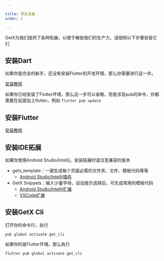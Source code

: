 ```yaml
---

title: 预先准备
order: 2

---
```


GetX为我们提供了各种拓展，以便于解放我们的生产力，请按照以下步骤安装它们

## 安装Dart

如果你是完全的新手，还没有安装Flutter的开发环境，那么你需要进行这一步。

[安装教程](https://www.dartcn.com/install)

<Alert type='Warning'>如果你已经安装了Flutter环境，那么这一步可以省略，但是涉及pub的命令，你都需要在前面加上flutter。例如 `flutter pub update` </Alert>

## 安装Flutter

[安装教程](https://flutter.cn/docs/get-started/install)

## 安装IDE拓展

<Alert type='Warning'>如果你使用Android Studio/Intellij，安装拓展时请注意兼容的版本</Alert>

- getx_template：一键生成每个页面必需的文件夹、文件、模板代码等等
  - [Android Studio/Intellij插件](https://plugins.jetbrains.com/plugin/15919-getx)
- GetX Snippets：输入少量字母，自动提示选择后，可生成常用的模板代码
  - [Android Studio/Intellij扩展](https://plugins.jetbrains.com/plugin/14975-getx-snippets)
  - [VSCode扩展](https://marketplace.visualstudio.com/items?itemName=get-snippets.get-snippets)

## 安装GetX Cli

打开你的命令行，执行

```shell
pub global activate get_cli 
```

如果你的是Flutter环境，那么执行

```shell
flutter pub global activate get_cli
```
